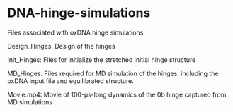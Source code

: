 # DNA-hinge-simulations
Files associated with oxDNA hinge simulations

Design_Hinges: Design of the hinges

Init_Hinges: Files for initialize the stretched initial hinge structure

MD_Hinges: Files required for MD simulation of the hinges, including the oxDNA input file and equilibrated structure.

Movie.mp4: Movie of 100-μs-long dynamics of the 0b hinge captured from MD simulations

